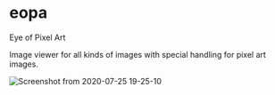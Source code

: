 # eopa

Eye of Pixel Art

Image viewer for all kinds of images with special handling for pixel art images.

![Screenshot from 2020-07-25 19-25-10](https://user-images.githubusercontent.com/6997990/88461488-9eac2500-ceac-11ea-8c8e-49d8da0ee631.png)
